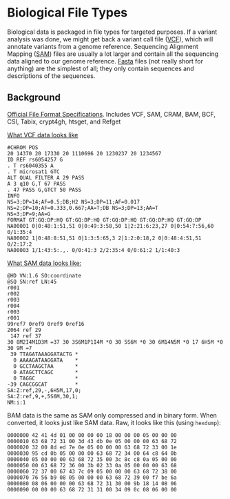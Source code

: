 # Biological File Types

Biological data is packaged in file types for targeted purposes. If a variant analysis was done, we might get back a variant call file ([VCF](https://en.wikipedia.org/wiki/Variant_Call_Format)), which will annotate variants from a genome reference. Sequencing Alignment Mapping ([SAM](https://en.wikipedia.org/wiki/SAM_(file_format))) files are usually a lot larger and contain all the sequencing data aligned to our genome reference. [Fasta](https://en.wikipedia.org/wiki/FASTA_format) files (not really short for anything) are the simplest of all; they only contain sequences and descriptions of the sequences.

## Background

[Official File Format Specifications](http://samtools.github.io/hts-specs/). Includes VCF,  SAM, CRAM, BAM, BCF, CSI, Tabix, crypt4gh, htsget, and Refget


[What VCF data looks like]()
```
#CHROM POS
20 14370 20 17330 20 1110696 20 1230237 20 1234567
ID REF rs6054257 G
. T rs6040355 A
. T microsat1 GTC
ALT QUAL FILTER A 29 PASS
A 3 q10 G,T 67 PASS
. 47 PASS G,GTCT 50 PASS
INFO
NS=3;DP=14;AF=0.5;DB;H2 NS=3;DP=11;AF=0.017 NS=2;DP=10;AF=0.333,0.667;AA=T;DB NS=3;DP=13;AA=T
NS=3;DP=9;AA=G
FORMAT GT:GQ:DP:HQ GT:GQ:DP:HQ GT:GQ:DP:HQ GT:GQ:DP:HQ GT:GQ:DP
NA00001 0|0:48:1:51,51 0|0:49:3:58,50 1|2:21:6:23,27 0|0:54:7:56,60 0/1:35:4
NA00002 1|0:48:8:51,51 0|1:3:5:65,3 2|1:2:0:18,2 0|0:48:4:51,51 0/2:17:2
NA00003 1/1:43:5:.,. 0/0:41:3 2/2:35:4 0/0:61:2 1/1:40:3
```

[What SAM data looks like:]()
```
@HD VN:1.6 SO:coordinate
@SQ SN:ref LN:45
r001
r002
r003
r004
r003
r001
99ref7 0ref9 0ref9 0ref16
2064 ref 29
 147 ref 37
30 8M2I4M1D3M =37 30 3S6M1P1I4M *0 30 5S6M *0 30 6M14N5M *0 17 6H5M *0 30 9M =7
 39 TTAGATAAAGGATACTG *
  0 AAAAGATAAGGATA    *
  0 GCCTAAGCTAA       *
  0 ATAGCTTCAGC       *
  0 TAGGC             *
-39 CAGCGGCAT         *
SA:Z:ref,29,-,6H5M,17,0;
SA:Z:ref,9,+,5S6M,30,1;
NM:i:1
```

BAM data is the same as SAM only compressed and in binary form. When converted, it looks just like SAM data. Raw, it looks like this (using `hexdump`):
```
0000000 42 41 4d 01 00 00 00 00 18 00 00 00 05 00 00 00
0000010 63 68 72 31 00 3d 43 db 0e 05 00 00 00 63 68 72
0000020 32 00 8d ed 7e 0e 05 00 00 00 63 68 72 33 00 1e
0000030 95 cd 0b 05 00 00 00 63 68 72 34 00 64 c8 64 0b
0000040 05 00 00 00 63 68 72 35 00 3c 8c c8 0a 05 00 00
0000050 00 63 68 72 36 00 3b 02 33 0a 05 00 00 00 63 68
0000060 72 37 00 67 43 7c 09 05 00 00 00 63 68 72 38 00
0000070 76 56 b9 08 05 00 00 00 63 68 72 39 00 f7 be 6a
0000080 08 06 00 00 00 63 68 72 31 30 00 9b 18 14 08 06
0000090 00 00 00 63 68 72 31 31 00 34 09 0c 08 06 00 00
```


